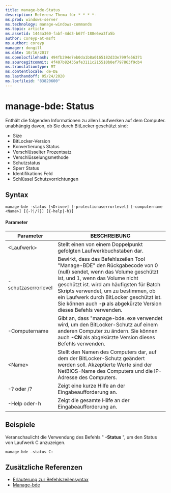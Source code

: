 ```yaml
---
title: manage-bde-Status
description: Referenz Thema für * * * *-
ms.prod: windows-server
ms.technology: manage-windows-commands
ms.topic: article
ms.assetid: 1444a360-fabf-4dd3-b67f-188e6ea3fa5b
author: coreyp-at-msft
ms.author: coreyp
manager: dongill
ms.date: 10/16/2017
ms.openlocfilehash: 494fb294e7eb0da1b8a0165182d33e799fe56371
ms.sourcegitcommit: 4f407b82435afe3111c215510b0ef797863f9cb4
ms.translationtype: MT
ms.contentlocale: de-DE
ms.lasthandoff: 05/24/2020
ms.locfileid: "83820600"
---
```

# <a name="manage-bde-status"></a>manage-bde: Status



Enthält die folgenden Informationen zu allen Laufwerken auf dem Computer. unabhängig davon, ob Sie durch BitLocker geschützt sind:
-   Size
-   BitLocker-Version
-   Konvertierungs Status
-   Verschlüsselter Prozentsatz
-   Verschlüsselungsmethode
-   Schutzstatus
-   Sperr Status
-   Identifikations Feld
-   Schlüssel Schutzvorrichtungen



## <a name="syntax"></a>Syntax

```
manage-bde -status [<Drive>] [-protectionaserrorlevel] [-computername <Name>] [{-?|/?}] [{-help|-h}]
```

#### <a name="parameters"></a>Parameter

|Parameter|BESCHREIBUNG|
|---------|-----------|
|\<Laufwerk>|Stellt einen von einem Doppelpunkt gefolgten Laufwerkbuchstaben dar.|
|-schutzaserrorlevel|Bewirkt, dass das Befehlszeilen Tool "Manage-BDE" den Rückgabecode von 0 (null) sendet, wenn das Volume geschützt ist, und 1, wenn das Volume nicht geschützt ist. wird am häufigsten für Batch Skripts verwendet, um zu bestimmen, ob ein Laufwerk durch BitLocker geschützt ist. Sie können auch **-p** als abgekürzte Version dieses Befehls verwenden.|
|-Computername|Gibt an, dass "manage-bde. exe verwendet wird, um den BitLocker-Schutz auf einem anderen Computer zu ändern. Sie können auch **-CN** als abgekürzte Version dieses Befehls verwenden.|
|\<Name>|Stellt den Namen des Computers dar, auf dem der BitLocker-Schutz geändert werden soll. Akzeptierte Werte sind der NetBIOS-Name des Computers und die IP-Adresse des Computers.|
|-? oder /?|Zeigt eine kurze Hilfe an der Eingabeaufforderung an.|
|-Help oder-h|Zeigt die gesamte Hilfe an der Eingabeaufforderung an.|

## <a name="examples"></a>Beispiele

Veranschaulicht die Verwendung des Befehls " **-Status** ", um den Status von Laufwerk C anzuzeigen.
```
manage-bde –status C:
```

## <a name="additional-references"></a>Zusätzliche Referenzen

- [Erläuterung zur Befehlszeilensyntax](command-line-syntax-key.md)
-   [Manage-bde](manage-bde.md)